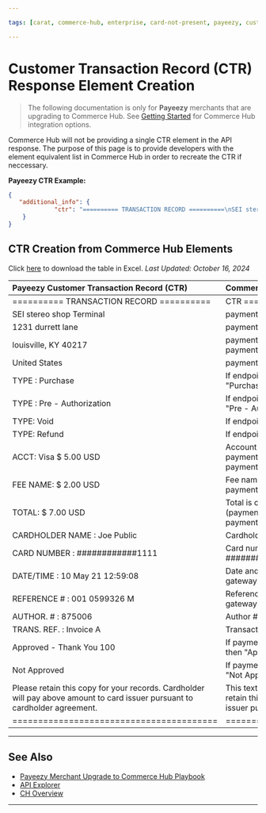 ```yaml
---

tags: [carat, commerce-hub, enterprise, card-not-present, payeezy, customer-transaction-record]

---
```


# Customer Transaction Record (CTR) Response Element Creation

<!-- theme: danger -->
> The following documentation is only for **Payeezy** merchants that are upgrading to Commerce Hub. See [Getting Started](?path=docs/Getting-Started/Getting-Started-General.md) for Commerce Hub integration options.

Commerce Hub will not be providing a single CTR element in the API response.  The purpose of this page is to provide developers with the element equivalent list in Commerce Hub in order to recreate the CTR if neccessary.

**Payeezy CTR Example:**

```json
{
   "additional_info": {
             "ctr": "========== TRANSACTION RECORD ==========\nSEI stereo shop Terminal NO-TA\n1231 Durrett Lane\nLouisville, KY 40217\nUnited States\nwww.abc.com\n\nTYPE: Purchase\n\nACCT: Visa                   $ 5.00 USD\nTest 2 Dollar:        $2.00 USD\nTotal:        $7.00 USD\n\nCARDHOLDER NAME : Joe Public\nCARD NUMBER     : ############0002\nDATE/TIME       : 10 May 21 12:59:08\nREFERENCE #     : 001 0599326 M\nAUTHOR. #       : 875006\nTRANS. REF.     : Invoice A\n\n    Approved - Thank You 100\n\n\nPlease retain this copy for your records.\n\nCardholder will pay above amount to\ncard issuer pursuant to cardholder\nagreement.\n========================================"
    }
}
```

## CTR Creation from Commerce Hub Elements

Click [here](https://github.com/Fiserv/Commerce-Hub/raw/Payeezy-Prod/assets/doc-files/Customer_Transaction_Record_Creation.xlsx) to download the table in Excel. _Last Updated: October 16, 2024_

| Payeezy Customer Transaction Record (CTR)| Commerce Hub Elements |
| :-------------------------------------- | :------------- |
|========== TRANSACTION RECORD ========== | CTR ========== TRANSACTION RECORD ========== |
| SEI stereo shop Terminal| paymentReceipt.merchantName |
|1231 durrett lane |paymentReceipt.merchantAddress |
|louisville, KY 40217 | paymentReceipt.merchantCity, paymentReceipt.merchantStateOrProvince  paymentReceipt.merchantPostalCode|
|United States| paymentReceipt.merchantCountry |
|TYPE      : Purchase | If endpoint is charges and transactionDetails.captureFlag = true, then type is "Purchase" |
|TYPE : Pre - Authorization | If endpoint is charges and transactionDetails.captureFlag = false, then type is "Pre - Authorization" |
| TYPE: Void | If endpoint is cancel then type is "Void" |
| TYPE: Refund | If endpoint is refund then type is "Refund" |
|ACCT: Visa $ 5.00 USD| Account is displayed as: cardDetails.brand $ paymentReceipt.approvedAmount.total  paymentReceipt.approvedAmount.currency |
|FEE NAME: $ 2.00 USD | Fee name is calculated as $ AmountComponents.convenienceFee  paymentReceipt.approvedAmount.currency |
|TOTAL: $ 7.00 USD | Total is calculated as $ (paymentReceipt.approvedAmount.total+AmountComponents.convenienceFee)  paymentReceipt.approvedAmount.currency |
|CARDHOLDER NAME : Joe Public | Cardholder name is captured as source.card.nameOnCard |
|CARD NUMBER : ############1111 | Card number is displayed as follows: if cardDetails.brand = "Amex" then ########### + source.card.last4 else ############ + source.card.last4|
|DATE/TIME : 10 May 21 12:59:08 | Date and time is captured as gatewayresponse.transactionProcessingDetails.transactionTimeStamp  |
|REFERENCE # : 001 0599326 M| Reference number is merchantDetails.terminalId gatewayResponse.transactionProcessingDetails.orderId M |
|AUTHOR. # : 875006 | Author # is PaymentReceipt.ProcessorResponseDetails.ApprovalCode |
|TRANS. REF. : Invoice A | Transaction reference is transactionDetails.merchantInvoiceNumber |
|Approved - Thank You 100 | If paymentReceipt.processorResponseDetails.approvalStatus = APPROVED then "Approved - Thank you 100" |
|Not Approved | If paymentReceipt.processorResponseDetails.approvalStatus = DECLINED  then "Not Approved" |
|Please retain this copy for your records. Cardholder will pay above amount to card issuer pursuant to cardholder agreement. | This text is hardcoded and the message should exctly match the text: Please retain this copy for your records. Cardholder will pay above amount to card issuer pursuant to cardholder agreement. |
|========================================| ========================================|
  
---

## See Also

- [Payeezy Merchant Upgrade to Commerce Hub Playbook](?path=docs/Resources/Guides/Payeezy/PayeezyUpgradetoCHGuideLandingPage.md)
- [API Explorer](../api/?type=post&path=/payments/v1/charges)
- [CH Overview](?path=docs/Getting-Started/Getting-Started-General.md)

---
